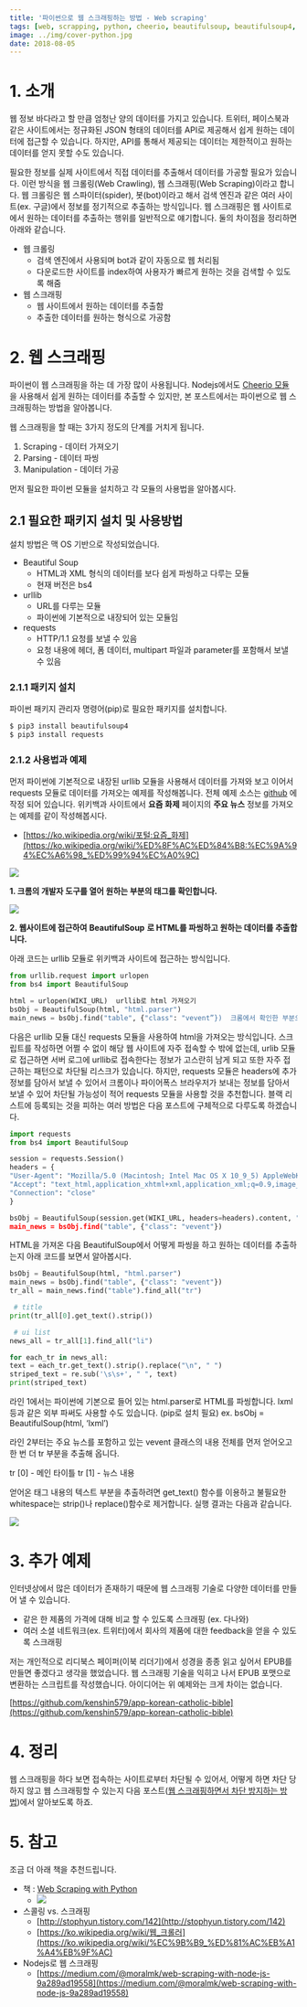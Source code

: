 ```yaml
---
title: '파이썬으로 웹 스크래핑하는 방법 - Web scraping'
tags: [web, scrapping, python, cheerio, beautifulsoup, beautifulsoup4, urllib, requests, 웹, 스크래핑, 파이썬]
image: ../img/cover-python.jpg
date: 2018-08-05
---
```


# 1. 소개
웹 정보 바다라고 할 만큼 엄청난 양의 데이터를 가지고 있습니다. 트위터, 페이스북과 같은 사이트에서는 정규화된 JSON 형태의 데이터를 API로 제공해서 쉽게 원하는 데이터에 접근할 수 있습니다. 하지만, API를 통해서 제공되는 데이터는 제한적이고 원하는 데이터를 얻지 못할 수도 있습니다.

필요한 정보를 실제 사이트에서 직접 데이터를 추출해서 데이터를 가공할 필요가 있습니다. 이런 방식을 웹 크롤링(Web Crawling), 웹 스크래핑(Web Scraping)이라고 합니다. 웹 크롤링은 웹 스파이터(spider), 봇(bot)이라고 해서 검색 엔진과 같은 여러 사이트(ex. 구글)에서 정보를 정기적으로 추출하는 방식입니다. 웹 스크래핑은 웹 사이트로에서 원하는 데이터를 추출하는 행위를 일반적으로 얘기합니다. 둘의 차이점을 정리하면 아래와 같습니다.

* 웹 크롤링
	* 검색 엔진에서 사용되며 bot과 같이 자동으로 웹 처리됨
	* 다운로드한 사이트를 index하여 사용자가 빠르게 원하는 것을 검색할 수 있도록 해줌
* 웹 스크래핑
	* 웹 사이트에서 원하는 데이터를 추출함
	* 추출한 데이터를 원하는 형식으로 가공함

# 2. 웹 스크래핑
파이썬이 웹 스크래핑을 하는 데 가장 많이 사용됩니다. Nodejs에서도 [Cheerio 모듈](https://medium.com/@moralmk/web-scraping-with-node-js-9a289ad19558) 을 사용해서 쉽게 원하는 데이터를 추출할 수 있지만, 본 포스트에서는 파이썬으로 웹 스크래핑하는 방법을 알아봅니다. 

웹 스크래핑을 할 때는 3가지 정도의 단계를 거치게 됩니다.

1. Scraping - 데이터 가져오기
2. Parsing - 데이터 파씽
3. Manipulation - 데이터 가공

먼저 필요한 파이썬 모듈을 설치하고 각 모듈의 사용법을 알아봅시다.

## 2.1 필요한 패키지 설치 및 사용방법
설치 방법은 맥 OS 기반으로 작성되었습니다.

* Beautiful Soup
	* HTML과 XML 형식의 데이터를 보다 쉽게 파씽하고 다루는 모듈
	* 현재 버전은 bs4
* urllib
	* URL를 다루는 모듈
	* 파이썬에 기본적으로 내장되어 있는 모듈임
* requests
	* HTTP/1.1 요청를 보낼 수 있음
	* 요청 내용에 헤더, 폼 데이터, multipart 파일과 parameter를 포함해서 보낼 수 있음

### 2.1.1 패키지 설치
파이썬 패키지 관리자 명령어(pip)로 필요한 패키지를 설치합니다.

```bash
$ pip3 install beautifulsoup4
$ pip3 install requests
```

### 2.1.2 사용법과 예제
먼저 파이썬에 기본적으로 내장된 urllib 모듈을 사용해서 데이터를 가져와 보고 이어서 requests 모듈로 데이터를 가져오는 예제를 작성해봅니다. 전체 예제 소스는 [github](https://github.com/kenshin579/tutorials-python/tree/master/web_scraping/01_web_scraping) 에 작정 되어 있습니다.
위키백과 사이트에서 **요즘 화제** 페이지의 **주요 뉴스** 정보를 가져오는 예제를 같이 작성해봅시다. 

* [https://ko.wikipedia.org/wiki/포털:요즘_화제](https://ko.wikipedia.org/wiki/%ED%8F%AC%ED%84%B8:%EC%9A%94%EC%A6%98_%ED%99%94%EC%A0%9C)

![](images/파이썬으로-웹-스크래핑하는-방법-Web-scraping/wiki.png)

**1. 크롬의 개발자 도구를 열어 원하는 부분의 태그를 확인합니다.**

![](images/파이썬으로-웹-스크래핑하는-방법-Web-scraping/6B835F07-A3A4-4479-88DF-6F3B0F8D66D7.png)

**2. 웹사이트에 접근하여** **BeautifulSoup** **로 HTML를 파씽하고 원하는 데이터를 추출합니다.**

아래 코드는 urllib 모듈로 위키백과 사이트에 접근하는 방식입니다.

```python
from urllib.request import urlopen
from bs4 import BeautifulSoup

html = urlopen(WIKI_URL)  urllib로 html 가져오기
bsObj = BeautifulSoup(html, "html.parser")
main_news = bsObj.find("table", {"class": "vevent”})  크롬에서 확인한 부분으로 작성함
```

다음은 urllib 모듈 대신 requests 모듈을 사용하여 html을 가져오는 방식입니다. 스크립트를 작성하면 어쩔 수 없이 해당 웹 사이트에 자주 접속할 수 밖에 없는데, urlib 모듈로 접근하면 서버 로그에 urllib로 접속한다는 정보가 고스란히 남게 되고 또한 자주 접근하는 패턴으로 차단될 리스크가 있습니다. 하지만, requests 모듈은 headers에 추가 정보를 담아서 보낼 수 있어서 크롬이나 파이어폭스 브라우저가 보내는 정보를 담아서 보낼 수 있어 차단될 가능성이 적어 requests 모듈을 사용할 것을 추천합니다. 블랙 리스트에 등록되는 것을 피하는 여러 방법은 다음 포스트에 구체적으로 다루도록 하겠습니다.

```python
import requests
from bs4 import BeautifulSoup

session = requests.Session()
headers = {
"User-Agent": "Mozilla/5.0 (Macintosh; Intel Mac OS X 10_9_5) AppleWebKit 537.36 (KHTML, like Gecko) Chrome",
"Accept": "text_html,application_xhtml+xml,application_xml;q=0.9,image_webp,**/**;q=0.8",
"Connection": "close"
}

bsObj = BeautifulSoup(session.get(WIKI_URL, headers=headers).content, "html.parser”) requests로 url에 접근해 html를 가져옴
main_news = bsObj.find("table", {"class": "vevent"})
```

HTML을 가져온 다음 BeautifulSoup에서 어떻게 파씽을 하고 원하는 데이터를 추출하는지 아래 코드를 보면서 알아봅시다.

```python
bsObj = BeautifulSoup(html, "html.parser")
main_news = bsObj.find("table", {"class": "vevent"})
tr_all = main_news.find("table").find_all("tr")

 # title
print(tr_all[0].get_text().strip())

 # ui list
news_all = tr_all[1].find_all("li")

for each_tr in news_all:
text = each_tr.get_text().strip().replace("\n", " ")
striped_text = re.sub('\s\s+', " ", text)
print(striped_text)
```

라인 1에서는 파이썬에 기본으로 들어 있는 html.parser로 HTML를 파씽합니다. lxml등과 같은 외부 파써도 사용할 수도 있습니다. (pip로 설치 필요)
ex. bsObj = BeautifulSoup(html, ‘lxml’)

라인 2부터는 주요 뉴스를 포함하고 있는 vevent 클래스의 내용 전체를 먼저 얻어오고 한 번 더 tr 부분을 추출해 옵니다.

tr [0] - 메인 타이틀
tr [1] - 뉴스 내용

얻어온 태그 내용의 텍스트 부분을 추출하려면 get_text() 함수를 이용하고 불필요한 whitespace는 strip()나 replace()함수로 제거합니다.
실행 결과는 다음과 같습니다.

![](images/파이썬으로-웹-스크래핑하는-방법-Web-scraping/01_execution.png)

# 3. 추가 예제
인터넷상에서 많은 데이터가 존재하기 때문에 웹 스크래핑 기술로 다양한 데이터를 만들어 낼 수 있습니다.

* 같은 한 제품의 가격에 대해 비교 할 수 있도록 스크래핑 (ex. 다나와)
* 여러 소셜 네트워크(ex. 트위터)에서 회사의 제품에 대한 feedback을 얻을 수 있도록 스크래핑

저는 개인적으로 리디북스 페이퍼(이북 리더기)에서 성경을 종종 읽고 싶어서 EPUB를 만들면 좋겠다고 생각을 했었습니다. 웹 스크래핑 기술을 익히고 나서 EPUB 포맷으로 변환하는 스크립트를 작성했습니다. 아이디어는 위 예제와는 크게 차이는 없습니다.

[https://github.com/kenshin579/app-korean-catholic-bible](https://github.com/kenshin579/app-korean-catholic-bible)



# 4. 정리

웹 스크래핑을 하다 보면 접속하는 사이트로부터 차단될 수 있어서, 어떻게 하면 차단 당하지 않고 웹 스크래핑할 수 있는지 다음 포스트([웹 스크래핑하면서 차단 방지하는 방법](http://advenoh.tistory.com/3))에서 알아보도록 하죠.

# 5. 참고

조금 더 아래 책을 추천드립니다.

* 책 : [Web Scraping with Python](http://www.hanbit.co.kr/store/books/look.php?p_code=B7159663510)
    * ![](images/파이썬으로-웹-스크래핑하는-방법-Web-scraping/image_1.jpeg)
* 스콜링 vs. 스크래핑
	* [http://stophyun.tistory.com/142](http://stophyun.tistory.com/142)
	* [https://ko.wikipedia.org/wiki/웹_크롤러](https://ko.wikipedia.org/wiki/%EC%9B%B9_%ED%81%AC%EB%A1%A4%EB%9F%AC)
* Nodejs로 웹 스크래핑
	* [https://medium.com/@moralmk/web-scraping-with-node-js-9a289ad19558](https://medium.com/@moralmk/web-scraping-with-node-js-9a289ad19558)


